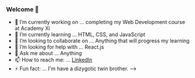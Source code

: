 ### Welcome 👋

- 🔭 I’m currently working on ... completing my Web Development course at Academy Xi
- 🌱 I’m currently learning ... HTML, CSS, and JavaScript
- 👯 I’m looking to collaborate on ... Anything that will progress my learning
- 🤔 I’m looking for help with ... React.js
- 💬 Ask me about ... Anything
- 📫 How to reach me: ... [LinkedIn](https://www.linkedin.com/in/jethro-d/)
- ⚡ Fun fact: ... I'm have a dizygotic twin brother. 
-->
